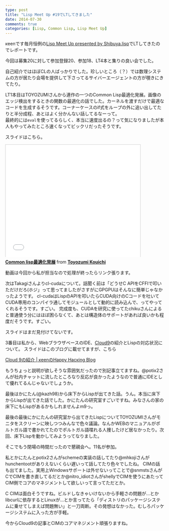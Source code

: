 ```yaml
---
type: post
title: "Lisp Meet Up #19でLTしてきました"
date: 2014-07-30
comments: true
categories: [Lisp, Common Lisp, Lisp Meet Up]
---
```

κeenです毎月恒例の[Lisp Meet Up presented by Shibuya.lisp](https://atnd.org/events/53246)でLTしてきたのでレポートです。
<!--more-->
今回は募集20に対して参加登録20、参加18、LT4本と集りの良い会でした。

自己紹介ではほぼCLの人ばっかりでした。珍しいところ（？）では数理システムの方が居たり会場を提供して下さってるサイバーエージェントの方が覗きにきてたり。

LT1本目はTOYOZUMIさんから連作の一つのCommon Lisp最適化発展。画像のエッジ検出をするときの関数の最適化の話でした。カーネルを渡すだけで最適なコードを生成するそうです。コーナーケースのif式をループの外に追い出してたりと半分成程、あとはよく分かんない話してるなーって。  
最終的には`eval`を使ってるらしく、本当に速度出るの？って気になりましたが本人もやってみたところ速くなってビックリだったそうです。

スライドはこちら。

<iframe src="//www.slideshare.net/slideshow/embed_code/37456264" width="427" height="356" frameborder="0" marginwidth="0" marginheight="0" scrolling="no" style="border:1px solid #CCC; border-width:1px 1px 0; margin-bottom:5px; max-width: 100%;" allowfullscreen> </iframe> <div style="margin-bottom:5px"> <strong> <a href="https://www.slideshare.net/toyozumiKouichi/common-lisp-37456264" title="Common lisp最適化発展" target="_blank">Common lisp最適化発展</a> </strong> from <strong><a href="http://www.slideshare.net/toyozumiKouichi" target="_blank">Toyozumi Kouichi</a></strong> </div>

動画は今回から私が担当なので処理が終ったらリンク張ります。

次はTakagiさんよりcl-cudaについて。話聞く前は「どうせC APIをCFFIで叩いただけだろ(ホジ」って思ってましたがさすがにGPGPUはそんなに簡単じゃなかったようです。
cl-cudaはLispのAPIを叩いたらCUDA向けのCコードを吐いてCUDA専用のコンパイラ通してモジュールとして動的に読み込んで、ってやってくれるそうです。すごい。
完成度も、CUDAを研究に使ってたchikuさんによると普通使う分にはほぼ困らなくて、あとは構造体のサポートがあれば良いかも程度だそうです。すごい。

スライドはまだ見付けてないです。

3番目は私から、WebブラウザベースのIDE、[Cloud9](https://c9.io/)の紹介とLispの対応状況について。
スライドはこのブログに載せてますが、こちら

[Cloud 9の紹介 | κeenのHappy Hacκing Blog](/slide/cloud-9.html)

もうちょっと説明が欲しそうな雰囲気だったので別記事立てますね。@potix2さんが社内チャットに流したところなり反応が良かったようなので普通にIDEとして優れてるんじゃないでしょうか。

最後はかにたん(@kazh98)から床下からLispが出てきた話。うん。本当に床下からLispが出てきた話でした。かにたんの研究室すごいですね。みなさんの家の床下にもLispがあるかもしれませんよm9っ。

最後の最後にかにたんの研究室から出てきたLispについてTOYOZUMIさんがモニタをスクリーンに映しつつみんなで色々議論。なんかWEBのマニュアルがポルトガル語で書かれてたのでポルトガル語喋れる人捜したけど居なかったり。次回、床下Lispを動かしてみようってなりました。

そこでもう閉場の時間だったので懇親会へ。11名が参加。

私とかにたんとpotix2さんがschemeの実装の話してたり@mhkojiさんがhunchentootがありえないくらい遅いって話してたり色々でしたね。
CIMの話も出てました。実用上Windowsサポートは外せないってことで@snmstsさんがCでCIMを書き直してるだとか@nitro_idiotさんがshellyでCIMを使うにあたってCIM側でコアのマネジメントして欲しいって言ってただとか。

C CIMは面白そうですね。ビルドしなきゃいけないから手軽さの問題が…とかlibcurlに依存するとLinuxが…とか言ってたら「ディストリのパッケージシステムに乗せてしまえば問題無い」と一刀両断。その発想はなかった。むしろパッケージシステムに入った方が手軽。

今からCloud9の記事とCIMのコアマネジメント頑張りますね。
